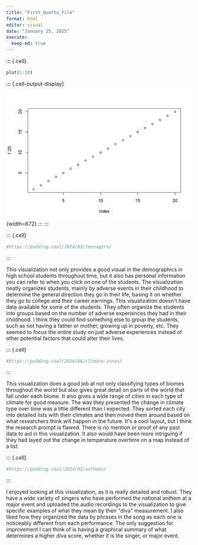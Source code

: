 ```yaml
---
title: "First_Quarto_File"
format: html
editor: visual
date: "January 25, 2025"
execute:
  keep-md: true
---
```



::: {.cell}

```{.r .cell-code}
plot(1:20)
```

::: {.cell-output-display}
![](First_Quarto_File_files/figure-html/unnamed-chunk-1-1.png){width=672}
:::
:::

::: {.cell}

```{.r .cell-code}
#https://pudding.cool/2024/03/teenagers/
```
:::


This visualization not only provides a good visual in the demographics in high school students throughout time, but it also has personal information you can refer to when you click on one of the students. The visualization neatly organizes students, mainly by adverse events in their childhood to determine the general direction they go in their life, basing it on whether they go to college and their career earnings. This visualization doesn't have data available for some of the students. They often organize the students into groups based on the number of adverse experiences they had in their childhood. I think they could find something else to group the students, such as not having a father or mother, growing up in poverty, etc. They seemed to focus the entire study on just adverse experiences instead of other potential factors that could alter their lives.


::: {.cell}

```{.r .cell-code}
#https://pudding.cool/2024/06/climate-zones/
```
:::


This visualization does a good job at not only classifying types of biomes throughout the world but also gives great detail on parts of the world that fall under each biome. It also gives a wide range of cities in each type of climate for good measure. The way they presented the change in climate type over time was a little different than I expected. They sorted each city into detailed lists with their climates and then moved them around based on what researchers think will happen in the future. It's a cool layout, but I think the research prompt is flawed. There is no mention or proof of any past data to aid in this visualization. It also would have been more intriguing if they had layed out the change in temperature overtime on a map instead of a list.


::: {.cell}

```{.r .cell-code}
#https://pudding.cool/2024/02/anthems/
```
:::


I enjoyed looking at this visualization, as it is really detailed and robust. They have a wide variety of singers who have performed the national anthem at a major event and uploaded the audio recordings to the visualization to give specific examples of what they mean by their "diva" measurement. I also liked how they organized the data by phrases in the song as each one is noticeably different from each performance. The only suggestion for improvement I can think of is having a graphical summary of what determines a higher diva score, whether it is the singer, or major event.
